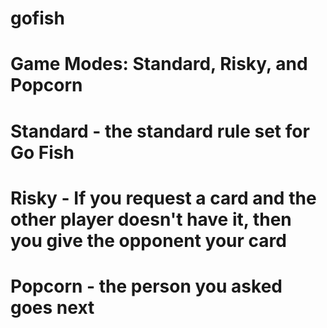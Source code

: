 # gofish
# Game Modes: Standard, Risky, and Popcorn
# Standard - the standard rule set for Go Fish 
# Risky - If you request a card and the other player doesn't have it, then you give the opponent your card 
# Popcorn - the person you asked goes next